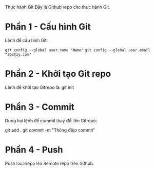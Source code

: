 Thực hành Git
Đây là Github repo cho thực hành Git.
# Phần 1 - Cấu hình Git
Lệnh để cấu hình Git:

`git config --global user.name "Name"`
`git config --global user.email "abc@zy.com"`

# Phần 2 - Khởi tạo Git repo
Lênh để khởi tạo Gitrepo là: git init
# Phần 3 - Commit
Dung hai lệnh để commit thay đổi lên Gitrepo:

git add .
git commit -m "Thông điệp commit"

# Phần 4 - Push
Push localrepo lên Remote repo trên Github.
